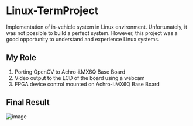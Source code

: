 # Linux-TermProject
Implementation of in-vehicle system in Linux environment. Unfortunately, it was not possible to build a perfect system.
However, this project was a good opportunity to understand and experience Linux systems.

## My Role
1. Porting OpenCV to Achro-i.MX6Q Base Board
2. Video output to the LCD of the board using a webcam
3. FPGA device control mounted on Achro-i.MX6Q Base Board 

## Final Result
![image](https://user-images.githubusercontent.com/64455972/126892701-1a99a559-f8e0-42de-af67-817e9a2f75e1.png)

